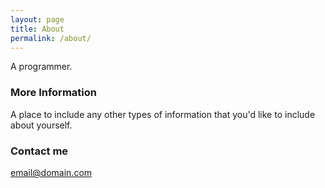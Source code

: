 ```yaml
---
layout: page
title: About
permalink: /about/
---
```


A programmer.

### More Information

A place to include any other types of information that you'd like to include about yourself.

### Contact me

[email@domain.com](mailto:email@domain.com)